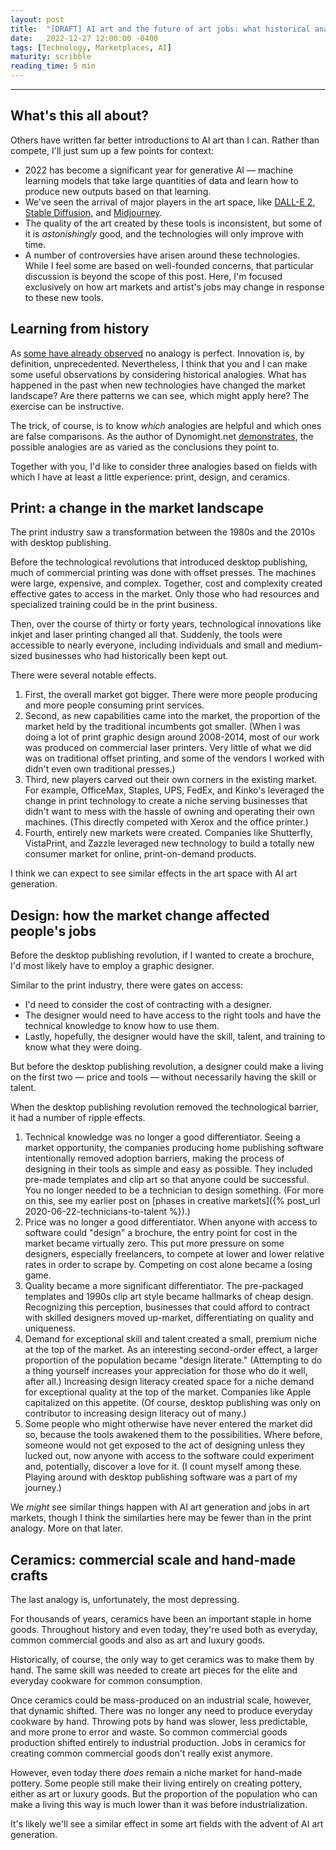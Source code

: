 ```yaml
---
layout: post
title:  "[DRAFT] AI art and the future of art jobs: what historical analogies from print, design, and ceramics can teach us"
date:   2022-12-27 12:00:00 -0400
tags: [Technology, Marketplaces, AI]
maturity: scribble
reading_time: 5 min
---
```


---

## What's this all about?

Others have written far better introductions to AI art than I can. Rather than compete, I'll just sum up a few points for context:

- 2022 has become a significant year for generative AI &mdash; machine learning models that take large quantities of data and learn how to produce new outputs based on that learning. 
- We've seen the arrival of major players in the art space, like [DALL-E 2](https://openai.com/dall-e-2/), [Stable Diffusion](https://stability.ai/blog/stable-diffusion-public-release), and [Midjourney](https://midjourney.com).
- The quality of the art created by these tools is inconsistent, but some of it is _astonishingly_ good, and the technologies will only improve with time.
- A number of controversies have arisen around these technologies. While I feel some are based on well-founded concerns, that particular discussion is beyond the scope of this post. Here, I'm focused exclusively on how art markets and artist's jobs may change in response to these new tools.

## Learning from history

As [some have already observed](https://twitter.com/wickedinsignia/status/1603266393914605569?s=20&t=CsV5-yQ-462CbyLLSORNow) no analogy is perfect. Innovation is, by definition, unprecedented. Nevertheless, I think that you and I can make some useful observations by considering historical analogies. What has happened in the past when new technologies have changed the market landscape? Are there patterns we can see, which might apply here? The exercise can be instructive.

The trick, of course, is to know _which_ analogies are helpful and which ones are false comparisons. As the author of Dynomight.net [demonstrates](https://dynomight.net/llms/), the possible analogies are as varied as the conclusions they point to.

Together with you, I'd like to consider three analogies based on fields with which I have at least a little experience: print, design, and ceramics.

## Print: a change in the market landscape

The print industry saw a transformation between the 1980s and the 2010s with desktop publishing.

Before the technological revolutions that introduced desktop publishing, much of commercial printing was done with offset presses. The machines were large, expensive, and complex. Together, cost and complexity created effective gates to access in the market. Only those who had resources and specialized training could be in the print business.

Then, over the course of thirty or forty years, technological innovations like inkjet and laser printing changed all that. Suddenly, the tools were accessible to nearly everyone, including individuals and small and medium-sized businesses who had historically been kept out.

There were several notable effects.

1. First, the overall market got bigger. There were more people producing and more people consuming print services.
2. Second, as new capabilities came into the market, the proportion of the market held by the traditional incumbents got smaller. (When I was doing a lot of print graphic design around 2008-2014, most of our work was produced on commercial laser printers. Very little of what we did was on traditional offset printing, and some of the vendors I worked with didn't even own traditional presses.)
3. Third, new players carved out their own corners in the existing market. For example, OfficeMax, Staples, UPS, FedEx, and Kinko's leveraged the change in print technology to create a niche serving businesses that didn't want to mess with the hassle of owning and operating their own machines. (This directly competed with Xerox and the office printer.)
4. Fourth, entirely new markets were created. Companies like Shutterfly, VistaPrint, and Zazzle leveraged new technology to build a totally new consumer market for online, print-on-demand products.

I think we can expect to see similar effects in the art space with AI art generation.

## Design: how the market change affected people's jobs

Before the desktop publishing revolution, if I wanted to create a brochure, I'd most likely have to employ a graphic designer.

Similar to the print industry, there were gates on access: 

- I'd need to consider the cost of contracting with a designer. 
- The designer would need to have access to the right tools and have the technical knowledge to know how to use them. 
- Lastly, hopefully, the designer would have the skill, talent, and training to know what they were doing.

But before the desktop publishing revolution, a designer could make a living on the first two &mdash; price and tools &mdash; without necessarily having the skill or talent.

When the desktop publishing revolution removed the technological barrier, it had a number of ripple effects.

1. Technical knowledge was no longer a good differentiator. Seeing a market opportunity, the companies producing home publishing software intentionally removed adoption barriers, making the process of designing in their tools as simple and easy as possible. They included pre-made templates and clip art so that anyone could be successful. You no longer needed to be a technician to design something. (For more on this, see my earlier post on [phases in creative markets]({% post_url 2020-06-22-technicians-to-talent %}).)
2. Price was no longer a good differentiator. When anyone with access to software could "design" a brochure, the entry point for cost in the market became virtually zero. This put more pressure on some designers, especially freelancers, to compete at lower and lower relative rates in order to scrape by. Competing on cost alone became a losing game.
3. Quality became a more significant differentiator. The pre-packaged templates and 1990s clip art style became hallmarks of cheap design. Recognizing this perception, businesses that could afford to contract with skilled designers moved up-market, differentiating on quality and uniqueness.
4. Demand for exceptional skill and talent created a small, premium niche at the top of the market. As an interesting second-order effect, a larger proportion of the population became "design literate." (Attempting to do a thing yourself increases your appreciation for those who do it well, after all.) Increasing design literacy created space for a niche demand for exceptional quality at the top of the market. Companies like Apple capitalized on this appetite. (Of course, desktop publishing was only on contributor to increasing design literacy out of many.)
5. Some people who might otherwise have never entered the market did so, because the tools awakened them to the possibilities. Where before, someone would not get exposed to the act of designing unless they lucked out, now anyone with access to the software could experiment and, potentially, discover a love for it. (I count myself among these. Playing around with desktop publishing software was a part of my journey.)

We _might_ see similar things happen with AI art generation and jobs in art markets, though I think the similarties here may be fewer than in the print analogy. More on that later.

## Ceramics: commercial scale and hand-made crafts

The last analogy is, unfortunately, the most depressing.

For thousands of years, ceramics have been an important staple in home goods. Throughout history and even today, they're used both as everyday, common commercial goods and also as art and luxury goods.

Historically, of course, the only way to get ceramics was to make them by hand. The same skill was needed to create art pieces for the elite and everyday cookware for common consumption.

Once ceramics could be mass-produced on an industrial scale, however, that dynamic shifted. There was no longer any need to produce everyday cookware by hand. Throwing pots by hand was slower, less predictable, and more prone to error and waste. So common commercial goods production shifted entirely to industrial production. Jobs in ceramics for creating common commercial goods don't really exist anymore.

However, even today there _does_ remain a niche market for hand-made pottery. Some people still make their living entirely on creating pottery, either as art or luxury goods. But the proportion of the population who can make a living this way is much lower than it was before industrialization.

It's likely we'll see a similar effect in some art fields with the advent of AI art generation.
